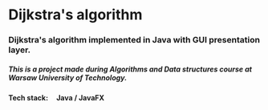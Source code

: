 # Dijkstra's algorithm

### Dijkstra's algorithm implemented in Java with GUI presentation layer.

##### This is a project made during Algorithms and Data structures course at Warsaw University of Technology.

**Tech stack: &nbsp;&nbsp;&nbsp;&nbsp;Java / JavaFX**
